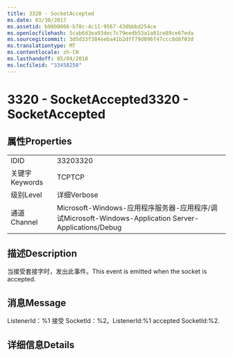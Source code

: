 ```yaml
---
title: 3320 - SocketAccepted
ms.date: 03/30/2017
ms.assetid: b98b0066-b78c-4c11-9567-43dbbbd254ce
ms.openlocfilehash: 5cab6d3ea93dec7c79eedb53a1a01ce89ce67eda
ms.sourcegitcommit: 3d5d33f384eeba41b2dff79d096f47ccc8d8f03d
ms.translationtype: MT
ms.contentlocale: zh-CN
ms.lasthandoff: 05/04/2018
ms.locfileid: "33458258"
---
```

# <a name="3320---socketaccepted"></a><span data-ttu-id="ac61c-102">3320 - SocketAccepted</span><span class="sxs-lookup"><span data-stu-id="ac61c-102">3320 - SocketAccepted</span></span>
## <a name="properties"></a><span data-ttu-id="ac61c-103">属性</span><span class="sxs-lookup"><span data-stu-id="ac61c-103">Properties</span></span>  
  
|||  
|-|-|  
|<span data-ttu-id="ac61c-104">ID</span><span class="sxs-lookup"><span data-stu-id="ac61c-104">ID</span></span>|<span data-ttu-id="ac61c-105">3320</span><span class="sxs-lookup"><span data-stu-id="ac61c-105">3320</span></span>|  
|<span data-ttu-id="ac61c-106">关键字</span><span class="sxs-lookup"><span data-stu-id="ac61c-106">Keywords</span></span>|<span data-ttu-id="ac61c-107">TCP</span><span class="sxs-lookup"><span data-stu-id="ac61c-107">TCP</span></span>|  
|<span data-ttu-id="ac61c-108">级别</span><span class="sxs-lookup"><span data-stu-id="ac61c-108">Level</span></span>|<span data-ttu-id="ac61c-109">详细</span><span class="sxs-lookup"><span data-stu-id="ac61c-109">Verbose</span></span>|  
|<span data-ttu-id="ac61c-110">通道</span><span class="sxs-lookup"><span data-stu-id="ac61c-110">Channel</span></span>|<span data-ttu-id="ac61c-111">Microsoft-Windows-应用程序服务器-应用程序/调试</span><span class="sxs-lookup"><span data-stu-id="ac61c-111">Microsoft-Windows-Application Server-Applications/Debug</span></span>|  
  
## <a name="description"></a><span data-ttu-id="ac61c-112">描述</span><span class="sxs-lookup"><span data-stu-id="ac61c-112">Description</span></span>  
 <span data-ttu-id="ac61c-113">当接受套接字时，发出此事件。</span><span class="sxs-lookup"><span data-stu-id="ac61c-113">This event is emitted when the socket is accepted.</span></span>  
  
## <a name="message"></a><span data-ttu-id="ac61c-114">消息</span><span class="sxs-lookup"><span data-stu-id="ac61c-114">Message</span></span>  
 <span data-ttu-id="ac61c-115">ListenerId：%1 接受 SocketId：%2。</span><span class="sxs-lookup"><span data-stu-id="ac61c-115">ListenerId:%1 accepted SocketId:%2.</span></span>  
  
## <a name="details"></a><span data-ttu-id="ac61c-116">详细信息</span><span class="sxs-lookup"><span data-stu-id="ac61c-116">Details</span></span>
